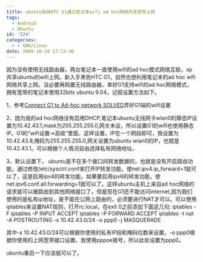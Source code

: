 ```yaml
---
title: ubuntu系统HTC G1通过笔记本wifi ad hoc网络共享宽带上网
tags:
  - Android
  - Ubuntu
id: '524'
categories:
  - - GNU/Linux
date: 2009-10-18 17:13:46
---
```


因为没有使用无线路由器，两台笔记本一直使用wifi的ad hoc模式网络互联，xp共享ubuntu的wifi上网。新入手黑色HTC G1，自然也想利用笔记本的ad hoc wifi网络共享上网，没必要再购置无线路由器。幸好G1支持wifi的ad hoc网络模式，拥有宽带的笔记本使用32bits ubuntu 9.04，记叙设置方法如下。

1、参考[Connect G1 to Ad-hoc network SOLVED](http://modmygphone.com/forums/showthread.php?t=22681)弄好G1端的wifi设置

2、因为我的ad hoc网络没有启用DHCP,笔记本ubuntu无线网卡wlan0的静态IP设置为10.42.43.1,mask为255.255.255.0,网关未设，所以设置G1的wifi也使用静态IP。G1的“wifi设置->高级”里面，这样设置，IP在一个网段即可，我设置为10.42.43.8,掩码为255.255.255.0,网关设置为ubuntu wlan0的IP，也就是10.42.43.1。可以根据个人情况自由选择私有网络地址。

3、默认设置下， ubuntu是不在多个接口间转发数据的，也就是没有开启路由功能，通过修改/etc/sysctrl.conf来打开IP转发功能。使net.ipv4.ip_forward=1就可以了，这是启用ipv4的转发功能，如果要启用ipv6的转发功能，使net.ipv6.conf.all.forwarding=1就可以了。这样ubuntu主机上来自ad hoc网络的请求就可以被路由到其他网络接口了。但是现在G1还不能访问internet,因为我们使用的是私有ip地址，是不能在公网上路由的，必须要进行NAT才可以。可以使用iptables来设置NAT规则，打开rc.local，在exit 0之前添加下面这几句:
iptables -F
iptables -P INPUT ACCEPT
iptables -P FORWARD ACCEPT
iptables -t nat -A POSTROUTING -s 10.42.43.0/24 -o ppp0 -j MASQUERADE

其中-s 10.42.43.0/24可以根据你使用的私有IP段和掩码位数来设置，-o ppp0根据你使用的上网宽带接口设置，我使用pppoe拨号，所以此处设置为ppp0。

ubuntu重启一下应该就可以了。